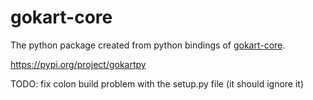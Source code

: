 # gokart-core

The python package created from python bindings of [gokart-core](https://github.com/idsc-frazzoli/gokart-core).



https://pypi.org/project/gokartpy

TODO: fix colon build problem with the setup.py file (it should ignore it)